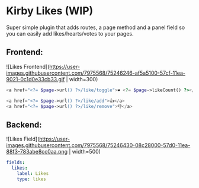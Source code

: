 # Kirby Likes (WIP)

Super simple plugin that adds routes, a page method and a panel field so you can easily add likes/hearts/votes to your pages.

## Frontend:

![Likes Frontend](https://user-images.githubusercontent.com/7975568/75246246-af5a5100-57cf-11ea-9021-0c1d0e33cb33.gif | width=300)
```php
<a href="<?= $page->url() ?>/like/toggle">❤️ <?= $page->likeCount() ?></a>

<a href="<?= $page->url() ?>/like/add">👍</a>
<a href="<?= $page->url() ?>/like/remove">👎</a>
```

## Backend:

![Likes Field](https://user-images.githubusercontent.com/7975568/75246430-08c28000-57d0-11ea-88f3-783abe8cc0aa.png | width=500)
```yml
fields:
  likes:
    label: Likes
    type: likes
```
